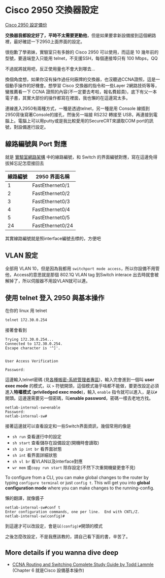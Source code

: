 # Cisco 2950 交換器設定

[Cisco 2950 設定備份](https://github.com/NTUT-Netlab/confidential/blob/main/cisco-2950-config.config)

**交換器我都設定好了，平時不太需要更動他**，但是如果要拿新設備接到這個網路裡，最好確認一下2950上面界面的設定。

很抱歉了學弟妹，實驗室只有多餘的 Cisco 2950 可以使用，而這是 10 幾年前的型號，要遠端登入只能用 telnet，不支援SSH，每個連接埠只有 100 Mbps，QQ

不過就將就用吧，反正使用量也不會大到哪去...

換個角度想，如果你沒有操作過任何廠牌的交換器，也沒聽過CCNA證照，這是一個動手操作的好機會。想學習 Cisco 交換器的指令和一些Layer 2網路技術等等，蠻推薦看一下 CCNA 證照的內容(不一定要去考啦，報名費超貴)，底下有父一本電子書，其實大部份的操作都寫在裡面，我也懶的在這邊寫太多。

連線進入2950有兩種方式，一種是透過telnet，另一種是用 Console 線插到 2950背後寫著Console的接孔，然後另一端接 RS232 轉接至 USB，再連接到電腦上。電腦上可以用putty或是我比較愛用的SecureCRT來讀取COM port的訊號，對設備進行設定。

## 線路編號與 Port 對應

就是 [實驗室網路架構](https://github.com/NTUT-Netlab/netlab-wiki/blob/main/systems/network-structure.md) 中的線路編號，和 Switch 的界面編號對應，寫在這邊免得拔掉忘記怎麼接回去

| 線路編號 | 2950 界面名稱   |
| -------- | --------------- |
| 1        | FastEthernet0/1 |
| 2        | FastEthernet0/2 |
| 3        | FastEthernet0/3 |
| 4        | FastEthernet0/4 |
| 5        | FastEthernet0/5 |
| 24        | FastEthernet0/24 |

其實線路編號就是照interface編號去標的，方便吧

## VLAN 設定

全部用 VLAN 10，但是因為我都用 `switchport mode access`，所以你設備不用管他，Access的意思就是那個 802.1Q VLAN tag 到Switch interace 出去時就會被解掉了，所以伺服器不用設VLAN就可以連。

## 使用 telnet 登入 2950 與基本操作

在你的 linux 用 telnet

```sh
telnet 172.30.0.254
```

接著會看到

```
Trying 172.30.0.254...
Connected to 172.30.0.254.
Escape character is '^]'. 


User Access Verification

Password:
```
這邊輸入telnet密碼 (見[各種帳密-系統管理者專區](https://github.com/NTUT-Netlab/confidential/blob/main/passwd.md#%E7%B3%BB%E7%B5%B1%E7%AE%A1%E7%90%86%E8%80%85%E5%B0%88%E5%8D%80))，輸入完會進到一個叫 **user exec mode** 的模式，以 `>` 符號開頭，這個模式幾乎啥都不能做，要更改設定必須進入**特權模式** (**priviledged exec mode**)，輸入 `enable` 指令就可以進入，是以`#`開頭。這邊還需要另一個密碼，叫**enable password**，密碼一樣去老地方找。
```
netlab-internal-sw>enable
Password: 
netlab-internal-sw#
```
接著這邊就可以查看設定和一些Switch界面資訊，幾個常用的像是
- `sh run` 查看運行中的設定
- `sh start` 查看儲存在設備設定(開機時會讀取)
- `sh ip int br` 看界面狀態
- `sh int` 看界面詳細狀態
- `sh vl br` 看VLAN以及interface對應
- `wr mem` 或`copy run start` 除存設定(不然下次重開機變更會不見)

To configure from a CLI, you can make global changes to the router by typing `configure terminal`
or just `config t`. This will get you into **global configuration mode** where you can make changes to
the running-config.

懶的翻譯，就像醬子
```
netlab-internal-sw#conf t
Enter configuration commands, one per line.  End with CNTL/Z.
netlab-internal-sw(config)#
```

到這邊才可以改設定，會是以`(config)#`開頭的模式

之後怎麼改設定，不是我應該教的，請自己看下面的書，辛苦了。

## More details if you wanna dive deep
- [CCNA Routing and Switching Complete Study Guide by Todd Lammle](https://www.yottabytetechnologies.com/Todd%20Lammle%20-%20CCNA%20Routing%20and%20Switching%20Complete%20Study%20Guide.pdf) (Chapter 6 就是Cisco 設備基本操作)